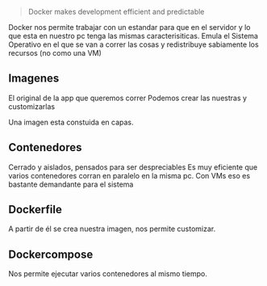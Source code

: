 > Docker makes development efficient and predictable

Docker nos permite trabajar con un estandar para que en el servidor y lo que esta en nuestro pc tenga las mismas caracterisiticas. 
Emula el Sistema Operativo en el que se van a correr las cosas y redistribuye sabiamente los recursos (no como una VM)

## Imagenes 
El original de la app que queremos correr
Podemos crear las nuestras y customizarlas

Una imagen esta constuida en capas.
## Contenedores
Cerrado y aislados, pensados para ser despreciables
Es muy eficiente que varios contenedores corran en paralelo en la misma pc. Con VMs eso es bastante demandante para el sistema

## Dockerfile
A partir de él se crea nuestra imagen, nos permite customizar.

## Dockercompose
Nos permite ejecutar varios contenedores al mismo tiempo.